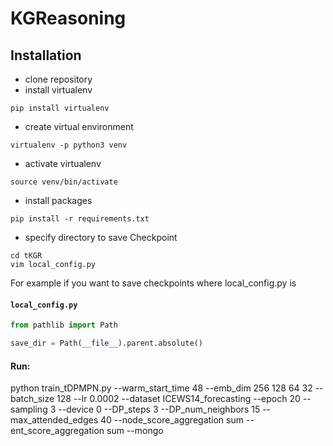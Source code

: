 # KGReasoning

## Installation

- clone repository
- install virtualenv
```
pip install virtualenv
```
- create virtual environment
```
virtualenv -p python3 venv
```
- activate virtualenv
```
source venv/bin/activate
```
- install packages
```
pip install -r requirements.txt
```
- specify directory to save Checkpoint
```
cd tKGR
vim local_config.py
```
For example if you want to save checkpoints where local_config.py is

#### **`local_config.py`**
```python
from pathlib import Path

save_dir = Path(__file__).parent.absolute()
```
#### Run:
python train_tDPMPN.py --warm_start_time 48 --emb_dim 256 128 64 32 --batch_size 128 --lr 0.0002 --dataset ICEWS14_forecasting --epoch 20 --sampling 3 --device 0 --DP_steps 3 --DP_num_neighbors 15 --max_attended_edges 40 --node_score_aggregation sum --ent_score_aggregation sum --mongo
